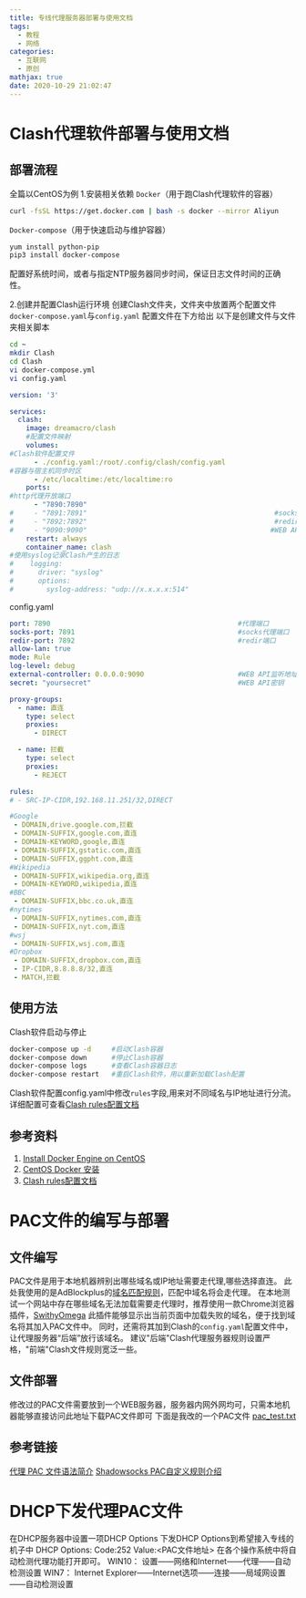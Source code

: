 ```yaml
---
title: 专线代理服务器部署与使用文档
tags:
  - 教程
  - 网络
categories:
  - 互联网
  - 原创
mathjax: true
date: 2020-10-29 21:02:47
---
```

# Clash代理软件部署与使用文档

## 部署流程
全篇以CentOS为例
1.安装相关依赖
`Docker`（用于跑Clash代理软件的容器）
```bash
curl -fsSL https://get.docker.com | bash -s docker --mirror Aliyun
```
`Docker-compose`（用于快速启动与维护容器）
```bash
yum install python-pip
pip3 install docker-compose
```
配置好系统时间，或者与指定NTP服务器同步时间，保证日志文件时间的正确性。

2.创建并配置Clash运行环境
创建Clash文件夹，文件夹中放置两个配置文件`docker-compose.yaml`与`config.yaml`
配置文件在下方给出
以下是创建文件与文件夹相关脚本
```bash Clash/config.yaml
cd ~
mkdir Clash
cd Clash
vi docker-compose.yml
vi config.yaml
```

```yaml Clash/docker-compose.yml
version: '3'

services:
  clash:
    image: dreamacro/clash
    #配置文件映射
    volumes:
#Clash软件配置文件
      - ./config.yaml:/root/.config/clash/config.yaml
#容器与宿主机同步时区
      - /etc/localtime:/etc/localtime:ro
    ports:
#http代理开放端口
      - "7890:7890"
#     - "7891:7891"                                              #socks代理端口
#     - "7892:7892"                                              #redir端口
#     - "9090:9090"                                             #WEB API端口
    restart: always
    container_name: clash
#使用syslog记录Clash产生的日志
#    logging:
#      driver: "syslog"
#      options:
#        syslog-address: "udp://x.x.x.x:514"
```
config.yaml
```yaml
port: 7890                                              #代理端口
socks-port: 7891                                        #socks代理端口
redir-port: 7892                                        #redir端口
allow-lan: true
mode: Rule
log-level: debug
external-controller: 0.0.0.0:9090                       #WEB API监听地址
secret: "yoursecret"                                    #WEB API密钥

proxy-groups:
  - name: 直连
    type: select
    proxies:
      - DIRECT

  - name: 拦截
    type: select
    proxies:
      - REJECT

rules:
# - SRC-IP-CIDR,192.168.11.251/32,DIRECT

#Google
 - DOMAIN,drive.google.com,拦截
 - DOMAIN-SUFFIX,google.com,直连
 - DOMAIN-KEYWORD,google,直连
 - DOMAIN-SUFFIX,gstatic.com,直连
 - DOMAIN-SUFFIX,ggpht.com,直连
#Wikipedia
 - DOMAIN-SUFFIX,wikipedia.org,直连
 - DOMAIN-KEYWORD,wikipedia,直连
#BBC
 - DOMAIN-SUFFIX,bbc.co.uk,直连
#nytimes
 - DOMAIN-SUFFIX,nytimes.com,直连
 - DOMAIN-SUFFIX,nyt.com,直连
#wsj
 - DOMAIN-SUFFIX,wsj.com,直连
#Dropbox
 - DOMAIN-SUFFIX,dropbox.com,直连
 - IP-CIDR,8.8.8.8/32,直连
 - MATCH,拦截
```

## 使用方法
Clash软件启动与停止
```bash
docker-compose up -d     #启动Clash容器
docker-compose down      #停止Clash容器
docker-compose logs      #查看Clash容器日志
docker-compose restart   #重启Clash软件，用以重新加载Clash配置
```
Clash软件配置config.yaml中修改`rules`字段,用来对不同域名与IP地址进行分流。
详细配置可查看[Clash rules配置文档](https://lancellc.gitbook.io/clash/clash-config-file/rules#an-example-of-rules)

## 参考资料
1. [Install Docker Engine on CentOS](https://docs.docker.com/engine/install/centos/)
2. [CentOS Docker 安装](https://www.runoob.com/docker/centos-docker-install.html)
3. [Clash rules配置文档](https://lancellc.gitbook.io/clash/clash-config-file/rules)

# PAC文件的编写与部署
## 文件编写
PAC文件是用于本地机器辨别出哪些域名或IP地址需要走代理,哪些选择直连。
此处我使用的是AdBlockplus的[域名匹配规则](https://adblockplus.org/en/filter-cheatsheet)，匹配中域名将会走代理。
在本地测试一个网站中存在哪些域名无法加载需要走代理时，推荐使用一款Chrome浏览器插件，[SwithyOmega](https://chrome.google.com/webstore/detail/proxy-switchyomega/padekgcemlokbadohgkifijomclgjgif)
此插件能够显示出当前页面中加载失败的域名，便于找到域名将其加入PAC文件中。
同时，还需将其加到Clash的`config.yaml`配置文件中，让代理服务器“后端”放行该域名。
建议"后端"Clash代理服务器规则设置严格，"前端"Clash文件规则宽泛一些。

## 文件部署
修改过的PAC文件需要放到一个WEB服务器，服务器内网外网均可，只需本地机器能够直接访问此地址下载PAC文件即可
下面是我改的一个PAC文件
[pac_test.txt](https://hkstorage.oss-cn-hongkong.aliyuncs.com/PAC/pac_test.txt)

## 参考链接
[代理 PAC 文件语法简介](https://blog.csdn.net/KimBing/article/details/80011958)
[Shadowsocks PAC自定义规则介绍](https://blog.lyz810.com/article/2017/02/shadowsocks-pac-user-rule-define/)

# DHCP下发代理PAC文件
在DHCP服务器中设置一项DHCP Options
下发DHCP Options到希望接入专线的机子中
DHCP Options:
Code:252
Value:<PAC文件地址>
在各个操作系统中将自动检测代理功能打开即可。
WIN10：
设置——网络和Internet——代理——自动检测设置
WIN7：
Internet Explorer——Internet选项——连接——局域网设置——自动检测设置